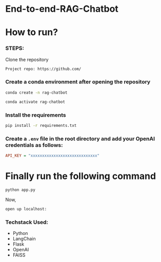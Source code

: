 # End-to-end-RAG-Chatbot

# How to run?
### STEPS:

Clone the repository

```bash
Project repo: https://github.com/
```

### Create a conda environment after opening the repository

```bash
conda create -n rag-chatbot
```

```bash
conda activate rag-chatbot
```

### Install the requirements
```bash
pip install -r requirements.txt
```


### Create a `.env` file in the root directory and add your OpenAI credentials as follows:

```ini
API_KEY = "xxxxxxxxxxxxxxxxxxxxxxxxxxxxx"
```

# Finally run the following command
```bash
python app.py
```

Now,
```bash
open up localhost:
```


### Techstack Used:

- Python
- LangChain
- Flask
- OpenAI
- FAISS